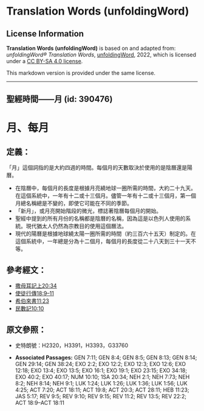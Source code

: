# Translation Words (unfoldingWord)

## License Information

**Translation Words (unfoldingWord)** is based on and adapted from: _unfoldingWord® Translation Words_, [unfoldingWord](https://unfoldingword.org/utw), 2022, which is licensed under a [CC BY-SA 4.0 license](https://creativecommons.org/licenses/by-sa/4.0/legalcode.en).

This markdown version is provided under the same license.



--------------------------------

## 聖經時間——月 (id: 390476)

月、每月
====

定義：
---

「月」這個詞指的是大約四週的時間。每個月的天數取決於使用的是陰曆還是陽曆。

* 在陰曆中，每個月的長度是根據月亮繞地球一圈所需的時間，大約二十九天。在這個系統中，一年有十二或十三個月。儘管一年有十二或十三個月，第一個月總名稱總是不變的，即使它可能在不同的季節。
* 「新月」，或月亮開始階段的微光，標誌著陰曆每個月的開始。
* 聖經中提到的所有月份的名稱都是陰曆的名稱，因為這是以色列人使用的系統。現代猶太人仍然為宗教目的使用這個曆法。
* 現代的陽曆是根據地球繞太陽一圈所需的時間（約三百六十五天）制定的。在這個系統中，一年總是分為十二個月，每個月的長度從二十八天到三十一天不等。

參考經文：
-----

* [撒母耳記上20:34](https://ref.ly/1Sam20:34)
* [使徒行傳18:9–11](https://ref.ly/Acts18:9-Acts18:11)
* [希伯來書11:23](https://ref.ly/Heb11:23)
* [民數記10:10](https://ref.ly/Num10:10)

原文參照：
-----

* 史特朗號：H2320，H3391，H3393，G33760

* **Associated Passages:** GEN 7:11; GEN 8:4; GEN 8:5; GEN 8:13; GEN 8:14; GEN 29:14; GEN 38:24; EXO 2:2; EXO 12:2; EXO 12:3; EXO 12:6; EXO 12:18; EXO 13:4; EXO 13:5; EXO 16:1; EXO 19:1; EXO 23:15; EXO 34:18; EXO 40:2; EXO 40:17; NUM 10:10; 1SA 20:34; NEH 2:1; NEH 7:73; NEH 8:2; NEH 8:14; NEH 9:1; LUK 1:24; LUK 1:26; LUK 1:36; LUK 1:56; LUK 4:25; ACT 7:20; ACT 18:11; ACT 19:8; ACT 20:3; ACT 28:11; HEB 11:23; JAS 5:17; REV 9:5; REV 9:10; REV 9:15; REV 11:2; REV 13:5; REV 22:2; ACT 18:9–ACT 18:11

